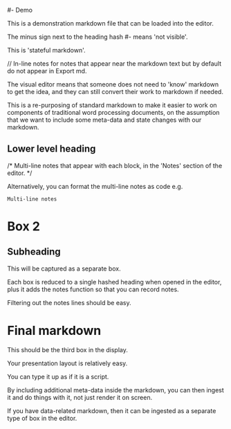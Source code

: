 #- Demo 

This is a demonstration markdown file that can be loaded into the editor.

The minus sign next to the heading hash #- means 'not visible'.

This is 'stateful markdown'.

// In-line notes for notes that appear near the markdown text but by default do not appear in Export md.

The visual editor means that someone does not need to 'know' markdown to get the idea, and they can still convert their work to markdown if needed.

This is a re-purposing of standard markdown to make it easier to work on components of traditional word processing documents, on the assumption that we want to include some meta-data and state changes with our markdown.

## Lower level heading

/* Multi-line notes that appear with each block, in the 'Notes' section of the editor. */

Alternatively, you can format the multi-line notes as code e.g. 
```
Multi-line notes
```

# Box 2

## Subheading

This will be captured as a separate box.

Each box is reduced to a single hashed heading when opened in the editor, plus it adds the notes function so that you can record notes.

Filtering out the notes lines should be easy.


# Final markdown

This should be the third box in the display.

Your presentation layout is relatively easy.

You can type it up as if it is a script.

By including additional meta-data inside the markdown, you can then ingest it and do things with it, not just render it on screen.

If you have data-related markdown, then it can be ingested as a separate type of box in the editor.



